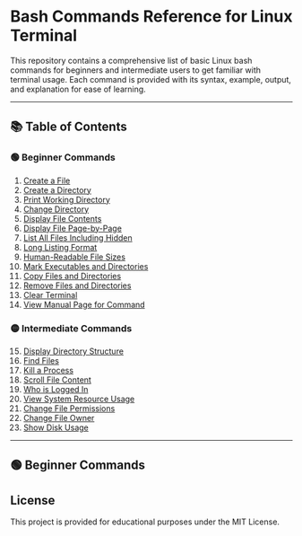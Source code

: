 # Bash Commands Reference for Linux Terminal

This repository contains a comprehensive list of basic Linux bash commands for beginners and intermediate users to get familiar with terminal usage. Each command is provided with its syntax, example, output, and explanation for ease of learning.

---

## 📚 Table of Contents

### 🟢 Beginner Commands

1. [Create a File](#1-create-a-file)
2. [Create a Directory](#2-create-a-directory)
3. [Print Working Directory](#3-print-working-directory)
4. [Change Directory](#4-change-directory)
5. [Display File Contents](#5-display-file-contents)
6. [Display File Page-by-Page](#6-display-file-page-by-page)
7. [List All Files Including Hidden](#7-list-all-files-including-hidden)
8. [Long Listing Format](#8-long-listing-format)
9. [Human-Readable File Sizes](#9-human-readable-file-sizes)
10. [Mark Executables and Directories](#10-mark-executables-and-directories)
11. [Copy Files and Directories](#11-copy-files-and-directories)
12. [Remove Files and Directories](#12-remove-files-and-directories)
13. [Clear Terminal](#13-clear-terminal)
14. [View Manual Page for Command](#14-view-manual-page-for-command)

### 🟡 Intermediate Commands

15. [Display Directory Structure](#15-display-directory-structure)
16. [Find Files](#16-find-files)
17. [Kill a Process](#17-kill-a-process)
18. [Scroll File Content](#18-scroll-file-content)
19. [Who is Logged In](#19-who-is-logged-in)
20. [View System Resource Usage](#20-view-system-resource-usage)
21. [Change File Permissions](#21-change-file-permissions)
22. [Change File Owner](#22-change-file-owner)
23. [Show Disk Usage](#23-show-disk-usage)

---

## 🟢 Beginner Commands

<!-- The rest of the document starting with ## 1. Create a File remains unchanged -->

## License

This project is provided for educational purposes under the MIT License.
